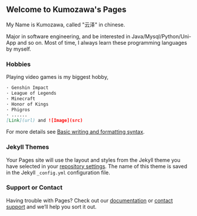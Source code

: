 ## Welcome to Kumozawa's Pages

My Name is Kumozawa, called "云泽" in chinese.

Major in software engineering, and be interested in Java/Mysql/Python/Uni-App and so on. Most of time, I always learn these programming languages by myself.

### Hobbies 

Playing video games is my biggest hobby,  

```markdown
· Genshin Impact
· League of Legends
· Minecraft
· Honor of Kings
· Phigros
· ......
[Link](url) and ![Image](src)
```

For more details see [Basic writing and formatting syntax](https://docs.github.com/en/github/writing-on-github/getting-started-with-writing-and-formatting-on-github/basic-writing-and-formatting-syntax).

### Jekyll Themes

Your Pages site will use the layout and styles from the Jekyll theme you have selected in your [repository settings](https://github.com/Kumozawa/Kumozawa/settings/pages). The name of this theme is saved in the Jekyll `_config.yml` configuration file.

### Support or Contact

Having trouble with Pages? Check out our [documentation](https://docs.github.com/categories/github-pages-basics/) or [contact support](https://support.github.com/contact) and we’ll help you sort it out.
